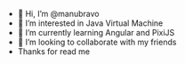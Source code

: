 - 👋 Hi, I’m @manubravo
- 👀 I’m interested in Java Virtual Machine
- 🌱 I’m currently learning Angular and PixiJS
- 💞️ I’m looking to collaborate with my friends
- Thanks for read me

<!---
manubravo/manubravo is a ✨ special ✨ repository because its `README.md` (this file) appears on your GitHub profile.
You can click the Preview link to take a look at your changes.
--->
